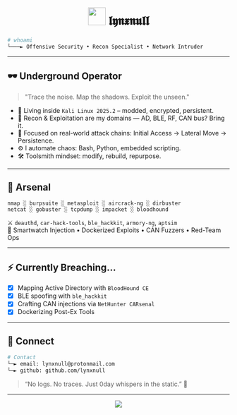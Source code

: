 
<h1 align="center"><img src="https://raw.githubusercontent.com/rahulbanerjee26/githubProfileReadmeGenerator/main/gifs/blackhole.gif" width="40"/> 𝖑𝖞𝖓𝖝𝖓𝖚𝖑𝖑</h1>

```sh
# whoami
└───► Offensive Security • Recon Specialist • Network Intruder
```

---

## 🕶️ Underground Operator

> "Trace the noise. Map the shadows. Exploit the unseen."

- 🐚 Living inside `Kali Linux 2025.2` – modded, encrypted, persistent.
- 🧠 Recon & Exploitation are my domains — AD, BLE, RF, CAN bus? Bring it.
- 🎯 Focused on real-world attack chains: Initial Access → Lateral Move → Persistence.
- ⚙️ I automate chaos: Bash, Python, embedded scripting.
- 🛠️ Toolsmith mindset: modify, rebuild, repurpose.

---

## 🧰 Arsenal

```
nmap ░ burpsuite ░ metasploit ░ aircrack-ng ░ dirbuster
netcat ░ gobuster ░ tcpdump ░ impacket ░ bloodhound
```

⚔️ `deauthd`, `car-hack-tools`, `ble_hackkit`, `armory-ng`, `aptsim`  
🧪 Smartwatch Injection • Dockerized Exploits • CAN Fuzzers • Red-Team Ops

---

## ⚡ Currently Breaching...

- [x] Mapping Active Directory with `BloodHound CE`
- [x] BLE spoofing with `ble_hackkit`
- [x] Crafting CAN injections via `NetHunter CARsenal`
- [x] Dockerizing Post-Ex Tools

---

## 🔗 Connect

```sh
# Contact
└─► email: lynxnull@protonmail.com
└─► github: github.com/lynxnull
```

> “No logs. No traces. Just 0day whispers in the static.” 🐉

---

<p align="center"><img src="https://github-readme-stats.vercel.app/api?username=lynxnull&show_icons=true&hide=prs&theme=radical" /></p>
